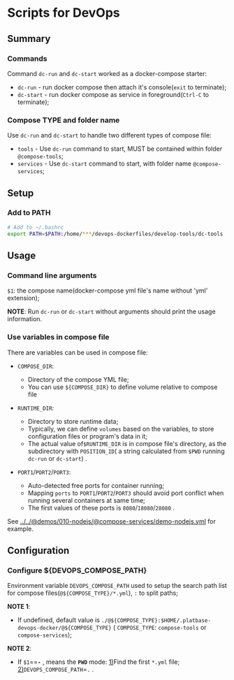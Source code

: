 # Scripts for DevOps



## Summary

### Commands

Command `dc-run` and `dc-start` worked as a docker-compose starter:

- `dc-run` - run docker compose then attach it's console(`exit` to terminate);
- `dc-start` - run docker compose as service in foreground(`Ctrl-C` to terminate); 

### Compose TYPE and folder name

Use `dc-run` and `dc-start` to handle two different types of compose file:

- `tools` - Use `dc-run` command to start, MUST be contained within folder `@compose-tools`; 
- `services` - Use `dc-start` command to start, with folder name `@compose-services`;



## Setup

### Add to PATH

```bash
# Add to ~/.bashrc
export PATH=$PATH:/home/***/devops-dockerfiles/develop-tools/dc-tools
```



## Usage

### Command line arguments

`$1`: the compose name(docker-compose yml file's name without 'yml' extension);



**NOTE**: Run  `dc-run` or `dc-start` without arguments should print the usage information.



### Use variables in compose file

There are variables can be used in compose file:

- `COMPOSE_DIR`:

  - Directory of the compose YML file;
  - You can use `${COMPOSE_DIR}` to define volume relative to compose file

- `RUNTIME_DIR`: 
  
  - Directory to store runtime data;
  - Typically, we can define `volumes` based on the variables, to store configuration files or program's data in it; 
  - The actual value of`$RUNTIME_DIR` is in  compose file's directory, as the subdirectory with `POSITION_ID`( a string calculated from `$PWD` running   `dc-run` or `dc-start`) .
  
- `PORT1`/`PORT2`/`PORT3`: 
  - Auto-detected free ports for container running;
  - Mapping `ports` to `PORT1`/`PORT2`/`PORT3` should avoid port conflict when  running several containers at same time;
  - The first values of these ports is `8080`/`18080`/`28080` .



See [../../@demos/010-nodejs/@compose-services/demo-nodejs.yml](../../@demos/010-nodejs/@compose-services/demo-nodejs.yml) for example.



## Configuration

### Configure ${DEVOPS_COMPOSE_PATH}

Environment variable `DEVOPS_COMPOSE_PATH` used to setup the search path list for compose files(`@${COMPOSE_TYPE}/*.yml`), `:` to split paths;

**NOTE 1**:

- If undefined, default value is `./@${COMPOSE_TYPE}:$HOME/.platbase-devops-docker/@${COMPOSE_TYPE}` ( `COMPOSE_TYPE`: `compose-tools`  or `compose-services`);

**NOTE 2**:

- If `$1`==**`-`** , means the **`PWD`** mode: <u>1)</u>Find the first `*.yml` file; <u>2)</u>`DEVOPS_COMPOSE_PATH`=`.` .

